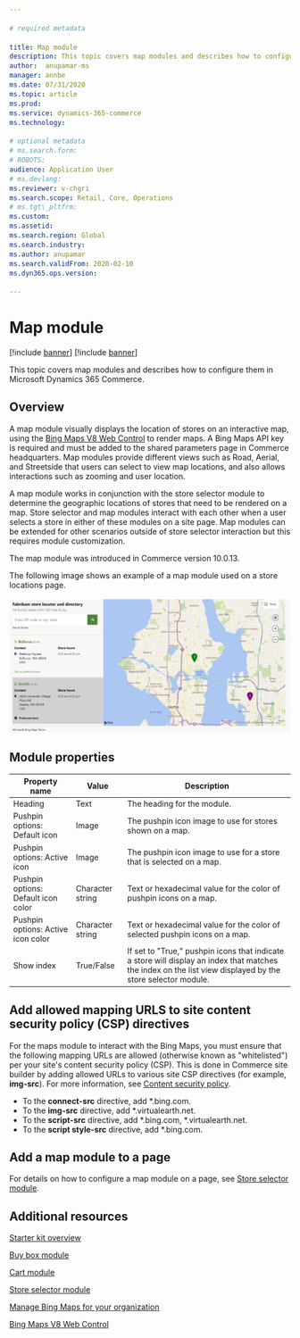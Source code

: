 ```yaml
---

# required metadata

title: Map module
description: This topic covers map modules and describes how to configure them in Microsoft Dynamics 365 Commerce.
author:  anupamar-ms
manager: annbe
ms.date: 07/31/2020
ms.topic: article
ms.prod:
ms.service: dynamics-365-commerce
ms.technology:

# optional metadata
# ms.search.form:
# ROBOTS:
audience: Application User
# ms.devlang:
ms.reviewer: v-chgri
ms.search.scope: Retail, Core, Operations
# ms.tgt\_pltfrm:
ms.custom:
ms.assetid:
ms.search.region: Global
ms.search.industry:
ms.author: anupamar
ms.search.validFrom: 2020-02-10
ms.dyn365.ops.version:

---
```


# Map module

[!include [banner](includes/banner.md)]
[!include [banner](includes/preview-banner.md)]

This topic covers map modules and describes how to configure them in Microsoft Dynamics 365 Commerce.

## Overview

A map module visually displays the location of stores on an interactive map, using the [Bing Maps V8 Web Control](https://docs.microsoft.com/bingmaps/v8-web-control/) to render maps. A Bing Maps API key is required and must be added to the shared parameters page in Commerce headquarters. Map modules provide different views such as Road, Aerial, and Streetside that users can select to view map locations, and also allows interactions such as zooming and user location.

A map module works in conjunction with the store selector module to determine the geographic locations of stores that need to be rendered on a map. Store selector and map modules interact with each other when a user selects a store in either of these modules on a site page. Map modules can be extended for other scenarios outside of store selector interaction but this requires module customization.

The map module was introduced in Commerce version 10.0.13.

The following image shows an example of a map module used on a store locations page.

![Example of a store selector module](./media/ecommerce-Storelocator.PNG)

## Module properties

| Property name             | Value                 | Description |
|---------------------------|-----------------------|-------------|
| Heading| Text| The heading for the module. |
| Pushpin options: Default icon | Image | The pushpin icon image to use for stores shown on a map. |
| Pushpin options: Active icon | Image | The pushpin icon image to use for a store that is selected on a map. |
| Pushpin options: Default icon color| Character string  |Text or hexadecimal value for the color of pushpin icons on a map. |
| Pushpin options: Active icon color| Character string | Text or hexadecimal value for the color of selected pushpin icons on a map. |
| Show index | True/False  | If set to "True," pushpin icons that indicate a store will display an index that matches the index on the list view displayed by the store selector module. |

## Add allowed mapping URLS to site content security policy (CSP) directives

For the maps module to interact with the Bing Maps, you must ensure that the following mapping URLs are allowed (otherwise known as "whitelisted") per your site's content security policy (CSP). This is done in Commerce site builder by adding allowed URLs to various site CSP directives (for example, **img-src**). For more information, see [Content security policy](manage-csp.md). 

- To the **connect-src** directive, add &#42;.bing.com.
- To the **img-src** directive, add &#42;.virtualearth.net.
- To the **script-src** directive, add &#42;.bing.com, &#42;.virtualearth.net.
- To the **script style-src** directive, add &#42;.bing.com.

## Add a map module to a page

For details on how to configure a map module on a page, see [Store selector module](store-selector.md). 
 
## Additional resources

[Starter kit overview](starter-kit-overview.md)

[Buy box module](add-buy-box.md)

[Cart module](add-cart-module.md)

[Store selector module](store-selector.md)

[Manage Bing Maps for your organization](./dev-itpro/manage-bing-maps.md)

[Bing Maps V8 Web Control](https://docs.microsoft.com/bingmaps/v8-web-control/)



